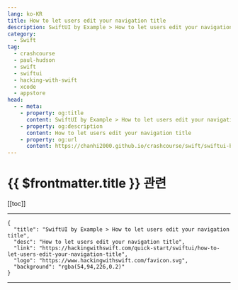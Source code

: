 ```yaml
---
lang: ko-KR
title: How to let users edit your navigation title
description: SwiftUI by Example > How to let users edit your navigation title
category:
  - Swift
tag: 
  - crashcourse
  - paul-hudson
  - swift
  - swiftui
  - hacking-with-swift
  - xcode
  - appstore
head:
  - - meta:
    - property: og:title
      content: SwiftUI by Example > How to let users edit your navigation title
    - property: og:description
      content: How to let users edit your navigation title
    - property: og:url
      content: https://chanhi2000.github.io/crashcourse/swift/swiftui-by-example/13-navigation/how-to-let-users-edit-your-navigation-title.html
---
```


# {{ $frontmatter.title }} 관련

[[toc]]

---

```component VPCard
{
  "title": "SwiftUI by Example > How to let users edit your navigation title",
  "desc": "How to let users edit your navigation title",
  "link": "https://hackingwithswift.com/quick-start/swiftui/how-to-let-users-edit-your-navigation-title",
  "logo": "https://www.hackingwithswift.com/favicon.svg",
  "background": "rgba(54,94,226,0.2)"
}
```

---

<TagLinks />